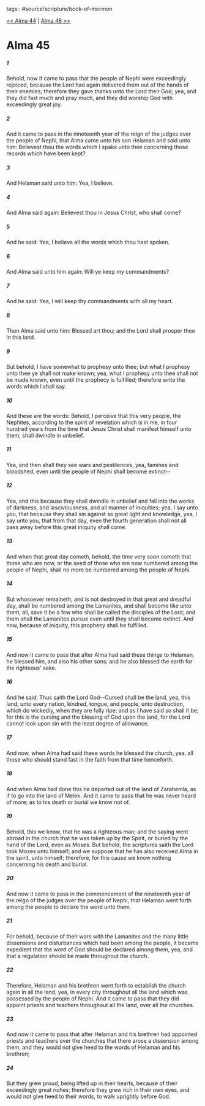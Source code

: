 tags:: #source/scripture/book-of-mormon

[<< Alma 44](book-of-mormon/09_Alma/Alma_44.md) | [Alma 46 >>](book-of-mormon/09_Alma/Alma_46.md)

# Alma 45

##### 1

Behold, now it came to pass that the people of Nephi were exceedingly rejoiced, because the Lord had again delivered them out of the hands of their enemies; therefore they gave thanks unto the Lord their God; yea, and they did fast much and pray much, and they did worship God with exceedingly great joy.

##### 2

And it came to pass in the nineteenth year of the reign of the judges over the people of Nephi, that Alma came unto his son Helaman and said unto him: Believest thou the words which I spake unto thee concerning those records which have been kept?

##### 3

And Helaman said unto him: Yea, I believe.

##### 4

And Alma said again: Believest thou in Jesus Christ, who shall come?

##### 5

And he said: Yea, I believe all the words which thou hast spoken.

##### 6

And Alma said unto him again: Will ye keep my commandments?

##### 7

And he said: Yea, I will keep thy commandments with all my heart.

##### 8

Then Alma said unto him: Blessed art thou; and the Lord shall prosper thee in this land.

##### 9

But behold, I have somewhat to prophesy unto thee; but what I prophesy unto thee ye shall not make known; yea, what I prophesy unto thee shall not be made known, even until the prophecy is fulfilled; therefore write the words which I shall say.

##### 10

And these are the words: Behold, I perceive that this very people, the Nephites, according to the spirit of revelation which is in me, in four hundred years from the time that Jesus Christ shall manifest himself unto them, shall dwindle in unbelief.

##### 11

Yea, and then shall they see wars and pestilences, yea, famines and bloodshed, even until the people of Nephi shall become extinct--

##### 12

Yea, and this because they shall dwindle in unbelief and fall into the works of darkness, and lasciviousness, and all manner of iniquities; yea, I say unto you, that because they shall sin against so great light and knowledge, yea, I say unto you, that from that day, even the fourth generation shall not all pass away before this great iniquity shall come.

##### 13

And when that great day cometh, behold, the time very soon cometh that those who are now, or the seed of those who are now numbered among the people of Nephi, shall no more be numbered among the people of Nephi.

##### 14

But whosoever remaineth, and is not destroyed in that great and dreadful day, shall be numbered among the Lamanites, and shall become like unto them, all, save it be a few who shall be called the disciples of the Lord; and them shall the Lamanites pursue even until they shall become extinct. And now, because of iniquity, this prophecy shall be fulfilled.

##### 15

And now it came to pass that after Alma had said these things to Helaman, he blessed him, and also his other sons; and he also blessed the earth for the righteous' sake.

##### 16

And he said: Thus saith the Lord God--Cursed shall be the land, yea, this land, unto every nation, kindred, tongue, and people, unto destruction, which do wickedly, when they are fully ripe; and as I have said so shall it be; for this is the cursing and the blessing of God upon the land, for the Lord cannot look upon sin with the least degree of allowance.

##### 17

And now, when Alma had said these words he blessed the church, yea, all those who should stand fast in the faith from that time henceforth.

##### 18

And when Alma had done this he departed out of the land of Zarahemla, as if to go into the land of Melek. And it came to pass that he was never heard of more; as to his death or burial we know not of.

##### 19

Behold, this we know, that he was a righteous man; and the saying went abroad in the church that he was taken up by the Spirit, or buried by the hand of the Lord, even as Moses. But behold, the scriptures saith the Lord took Moses unto himself; and we suppose that he has also received Alma in the spirit, unto himself; therefore, for this cause we know nothing concerning his death and burial.

##### 20

And now it came to pass in the commencement of the nineteenth year of the reign of the judges over the people of Nephi, that Helaman went forth among the people to declare the word unto them.

##### 21

For behold, because of their wars with the Lamanites and the many little dissensions and disturbances which had been among the people, it became expedient that the word of God should be declared among them, yea, and that a regulation should be made throughout the church.

##### 22

Therefore, Helaman and his brethren went forth to establish the church again in all the land, yea, in every city throughout all the land which was possessed by the people of Nephi. And it came to pass that they did appoint priests and teachers throughout all the land, over all the churches.

##### 23

And now it came to pass that after Helaman and his brethren had appointed priests and teachers over the churches that there arose a dissension among them, and they would not give heed to the words of Helaman and his brethren;

##### 24

But they grew proud, being lifted up in their hearts, because of their exceedingly great riches; therefore they grew rich in their own eyes, and would not give heed to their words, to walk uprightly before God.
